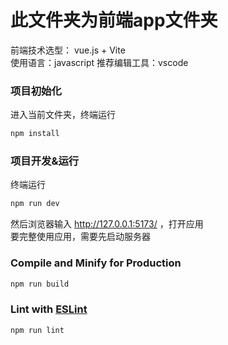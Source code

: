 # 此文件夹为前端app文件夹

前端技术选型： vue.js + Vite  
使用语言：javascript
推荐编辑工具：vscode

### 项目初始化
进入当前文件夹，终端运行
```sh
npm install
```

### 项目开发&运行
终端运行
```sh
npm run dev
```
然后浏览器输入 http://127.0.0.1:5173/ ，打开应用  
要完整使用应用，需要先启动服务器
### Compile and Minify for Production

```sh
npm run build
```

### Lint with [ESLint](https://eslint.org/)

```sh
npm run lint
```
